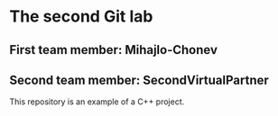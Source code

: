 # The second Git lab
## First team member: Mihajlo-Chonev
## Second team member: SecondVirtualPartner
This repository is an example of a C++ project.
